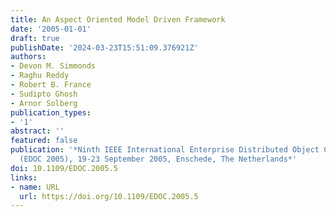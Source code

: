 ```yaml
---
title: An Aspect Oriented Model Driven Framework
date: '2005-01-01'
draft: true
publishDate: '2024-03-23T15:51:09.376921Z'
authors:
- Devon M. Simmonds
- Raghu Reddy
- Robert B. France
- Sudipto Ghosh
- Arnor Solberg
publication_types:
- '1'
abstract: ''
featured: false
publication: '*Ninth IEEE International Enterprise Distributed Object Computing Conference
  (EDOC 2005), 19-23 September 2005, Enschede, The Netherlands*'
doi: 10.1109/EDOC.2005.5
links:
- name: URL
  url: https://doi.org/10.1109/EDOC.2005.5
---
```


